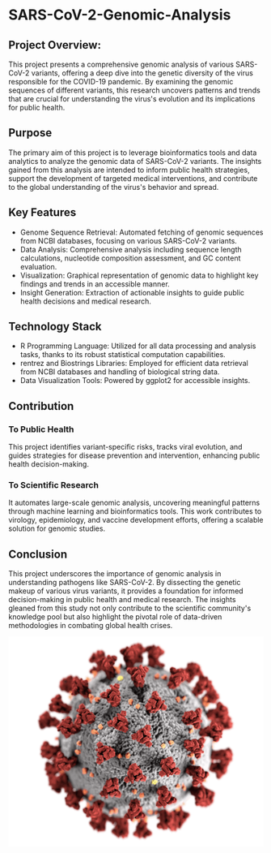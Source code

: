 # SARS-CoV-2-Genomic-Analysis

## Project Overview: 

This project presents a comprehensive genomic analysis of various SARS-CoV-2 variants, offering a deep dive into the genetic diversity of the virus responsible for the COVID-19 pandemic. By examining the genomic sequences of different variants, this research uncovers patterns and trends that are crucial for understanding the virus's evolution and its implications for public health.

## Purpose

The primary aim of this project is to leverage bioinformatics tools and data analytics to analyze the genomic data of SARS-CoV-2 variants. The insights gained from this analysis are intended to inform public health strategies, support the development of targeted medical interventions, and contribute to the global understanding of the virus's behavior and spread.

## Key Features

* Genome Sequence Retrieval: Automated fetching of genomic sequences from NCBI databases, focusing on various SARS-CoV-2 variants.
* Data Analysis: Comprehensive analysis including sequence length calculations, nucleotide composition assessment, and GC content evaluation.
* Visualization: Graphical representation of genomic data to highlight key findings and trends in an accessible manner.
* Insight Generation: Extraction of actionable insights to guide public health decisions and medical research.

## Technology Stack

* R Programming Language: Utilized for all data processing and analysis tasks, thanks to its robust statistical computation capabilities.
* rentrez and Biostrings Libraries: Employed for efficient data retrieval from NCBI databases and handling of biological string data.
* Data Visualization Tools: Powered by ggplot2 for accessible insights.

## Contribution

### To Public Health
This project identifies variant-specific risks, tracks viral evolution, and guides strategies for disease prevention and intervention, enhancing public health decision-making.

### To Scientific Research
It automates large-scale genomic analysis, uncovering meaningful patterns through machine learning and bioinformatics tools. This work contributes to virology, epidemiology, and vaccine development efforts, offering a scalable solution for genomic studies.


## Conclusion

This project underscores the importance of genomic analysis in understanding pathogens like SARS-CoV-2. By dissecting the genetic makeup of various virus variants, it provides a foundation for informed decision-making in public health and medical research. The insights gleaned from this study not only contribute to the scientific community's knowledge pool but also highlight the pivotal role of data-driven methodologies in combating global health crises.

![WEB_PAGE](covid.jpg)






